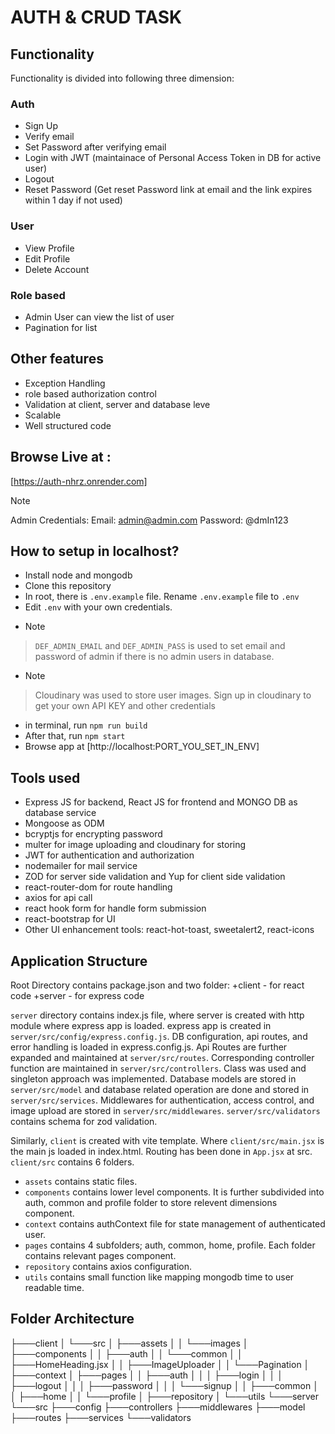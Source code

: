 # AUTH & CRUD TASK

## Functionality
Functionality is divided into following three dimension:
### Auth
+ Sign Up
+ Verify email
+ Set Password after verifying email
+ Login with JWT (maintainace of Personal Access Token in DB for active user)
+ Logout
+ Reset Password (Get reset Password link at email and the link expires within 1 day if not used)

### User
+ View Profile
+ Edit Profile
+ Delete Account

### Role based
+ Admin User can view the list of user
+ Pagination for list

## Other features
+ Exception Handling
+ role based authorization control
+ Validation at client, server and database leve
+ Scalable
+ Well structured code

## Browse Live at :
[https://auth-nhrz.onrender.com]
> [!NOTE]
> Admin Credentials:
> Email: admin@admin.com
> Password: @dmIn123

## How to setup in localhost?
+ Install node and mongodb
+ Clone this repository
+ In root, there is `.env.example` file. Rename `.env.example` file to `.env`
+ Edit `.env` with your own credentials.
+ > [!NOTE]
> `DEF_ADMIN_EMAIL` and `DEF_ADMIN_PASS` is used to set email and password of admin if there is no admin users in database.
+ > [!NOTE]
> Cloudinary was used to store user images. Sign up in cloudinary to get your own API KEY and other credentials
+ in terminal, run `npm run build`
+ After that, run `npm start`
+ Browse app at [http://localhost:PORT_YOU_SET_IN_ENV]

## Tools used
+ Express JS for backend, React JS for frontend and MONGO DB as database service
+ Mongoose as ODM
+ bcryptjs for encrypting password
+ multer for image uploading and cloudinary for storing
+ JWT for authentication and authorization
+ nodemailer for mail service
+ ZOD for server side validation and Yup for client side validation
+ react-router-dom for route handling
+ axios for api call
+ react hook form for handle form submission
+ react-bootstrap for UI
+ Other UI enhancement tools: react-hot-toast, sweetalert2, react-icons

## Application Structure
Root Directory contains package.json and two folder:
+client - for react code
+server - for express code

`server` directory contains index.js file, where server is created with http module where express app is loaded.
express app is created in `server/src/config/express.config.js`. DB configuration, api routes, and error handling is loaded in express.config.js.
Api Routes are further expanded and maintained at `server/src/routes`.
Corresponding controller function are maintained in `server/src/controllers`. Class was used and singleton approach was implemented.
Database models are stored in `server/src/model` and database related operation are done and stored in `server/src/services`.
Middlewares for authentication, access control, and image upload are stored in `server/src/middlewares`.
`server/src/validators` contains schema for zod validation.

Similarly, `client` is created with vite template. Where `client/src/main.jsx` is the main js loaded in index.html. 
Routing has been done in `App.jsx` at src.
`client/src` contains 6 folders. 
+ `assets` contains static files.
+ `components` contains lower level components. It is further subdivided into auth, common and profile folder to store relevent dimensions component.
+ `context` contains authContext file for state management of authenticated user.
+ `pages` contains 4 subfolders; auth, common, home, profile. Each folder contains relevant pages component.
+ `repository` contains axios configuration.
+ `utils` contains small function like mapping mongodb time to user readable time.

## Folder Architecture
├───client
│   └───src
│       ├───assets
│       │   └───images
│       ├───components
│       │   ├───auth
│       │   └───common
│       │       ├───HomeHeading.jsx
│       │       ├───ImageUploader
│       │       └───Pagination
│       ├───context
│       ├───pages
│       │   ├───auth
│       │   │   ├───login
│       │   │   ├───logout
│       │   │   ├───password
│       │   │   └───signup
│       │   ├───common
│       │   ├───home
│       │   └───profile
│       ├───repository
│       └───utils
└───server
    └───src
        ├───config
        ├───controllers
        ├───middlewares
        ├───model
        ├───routes
        ├───services
        └───validators


